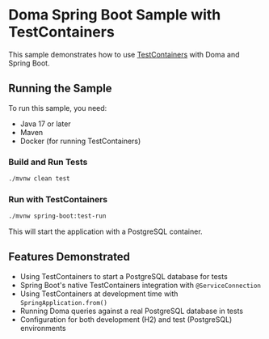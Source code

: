 # Doma Spring Boot Sample with TestContainers

This sample demonstrates how to use [TestContainers](https://www.testcontainers.org/) with Doma and Spring Boot.

## Running the Sample

To run this sample, you need:
- Java 17 or later
- Maven
- Docker (for running TestContainers)

### Build and Run Tests

```bash
./mvnw clean test
```

### Run with TestContainers

```bash
./mvnw spring-boot:test-run
```

This will start the application with a PostgreSQL container.

## Features Demonstrated

- Using TestContainers to start a PostgreSQL database for tests
- Spring Boot's native TestContainers integration with `@ServiceConnection`
- Using TestContainers at development time with `SpringApplication.from()`
- Running Doma queries against a real PostgreSQL database in tests
- Configuration for both development (H2) and test (PostgreSQL) environments
